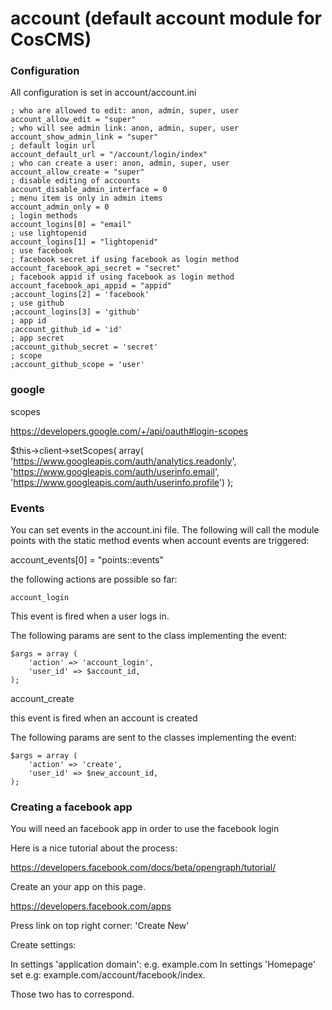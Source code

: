 account (default account module for CosCMS)
===========================================

### Configuration

All configuration is set in account/account.ini

    ; who are allowed to edit: anon, admin, super, user
    account_allow_edit = "super"
    ; who will see admin link: anon, admin, super, user
    account_show_admin_link = "super"
    ; default login url
    account_default_url = "/account/login/index"
    ; who can create a user: anon, admin, super, user
    account_allow_create = "super"
    ; disable editing of accounts
    account_disable_admin_interface = 0
    ; menu item is only in admin items
    account_admin_only = 0
    ; login methods
    account_logins[0] = "email"
    ; use lightopenid
    account_logins[1] = "lightopenid"
    ; use facebook
    ; facebook secret if using facebook as login method
    account_facebook_api_secret = "secret"
    ; facebook appid if using facebook as login method
    account_facebook_api_appid = "appid"
    ;account_logins[2] = 'facebook'
    ; use github
    ;account_logins[3] = 'github'
    ; app id
    ;account_github_id = 'id'
    ; app secret
    ;account_github_secret = 'secret'
    ; scope
    ;account_github_scope = 'user'

### google

scopes

https://developers.google.com/+/api/oauth#login-scopes

$this->client->setScopes(
array(
'https://www.googleapis.com/auth/analytics.readonly', 
'https://www.googleapis.com/auth/userinfo.email', 
'https://www.googleapis.com/auth/userinfo.profile')
);

### Events

You can set events in the account.ini file. The following will call the 
module points with the static method events when account events are triggered: 

account_events[0] = "points::events"

the following actions are possible so far: 

    account_login

This event is fired when a user logs in. 

The following params are sent to the class implementing the event:

    $args = array (
        'action' => 'account_login',
        'user_id' => $account_id,
    );
 
   account_create

this event is fired when an account is created

The following params are sent to the classes implementing the event:

    $args = array (
        'action' => 'create',
        'user_id' => $new_account_id,
    );

### Creating a facebook app 

You will need an facebook app in order to use the facebook login 

Here is a nice tutorial about the process: 

https://developers.facebook.com/docs/beta/opengraph/tutorial/

Create an your app on this page. 

https://developers.facebook.com/apps

Press link on top right corner: 'Create New'

Create settings: 

In settings 'application domain': e.g. example.com
In settings 'Homepage' set e.g: example.com/account/facebook/index. 

Those two has to correspond.  
